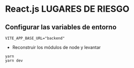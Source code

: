 # React.js LUGARES DE RIESGO

## Configurar las variables de entorno
```
VITE_APP_BASE_URL="backend"
```

* Reconstruir los módulos de node y levantar
```
yarn
yarn dev
```

